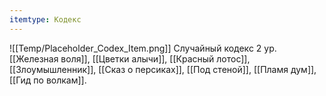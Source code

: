 ```yaml
---
itemtype: Кодекс
---
```

![[Temp/Placeholder_Codex_Item.png]]
Случайный кодекс 2 ур. [[Железная воля]], [[Цветки алычи]], [[Красный лотос]], [[Злоумышленник]], [[Сказ о персиках]], [[Под стеной]], [[Пламя дум]], [[Гид по волкам]].

